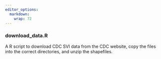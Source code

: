 ```yaml
---
editor_options: 
  markdown: 
    wrap: 72
---
```


### download_data.R

A R script to download CDC SVI data from the CDC website, copy the files
into the correct directories, and unzip the shapefiles.
